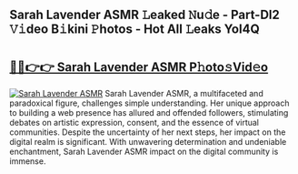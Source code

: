 ## Sarah Lavender ASMR 𝙻eaked 𝙽u𝚍e - Part-Dl2 𝚅𝚒deo B𝚒kini 𝙿hotos - Hot All 𝙻eaks Yol4Q

# <h2><a href="http://ld0iaw.urlbe.top/?page=Sarah+Lavender+ASMR">🔗🔗👉👉 Sarah Lavender ASMR P𝚑oto𝚜Vid𝚎o</a></h2>

[![Sarah Lavender ASMR](https://i.imgur.com/eBuTRDB.gif)](http://ld0iaw.urlbe.top/?page=Sarah+Lavender+ASMR)
Sarah Lavender ASMR, a multifaceted and paradoxical figure, challenges simple understanding. Her unique approach to building a web presence has allured and offended followers, stimulating debates on artistic expression, consent, and the essence of virtual communities. Despite the uncertainty of her next steps, her impact on the digital realm is significant. With unwavering determination and undeniable enchantment, Sarah Lavender ASMR impact on the digital community is immense.
